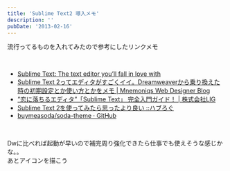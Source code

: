 ```yaml
---
title: 'Sublime Text2 導入メモ'
description: ''
pubDate: '2013-02-16'
---
```


<p>流行ってるものを入れてみたので参考にしたリンクメモ</p>
<p>&nbsp;</p>
<ul>
<li><a href="http://www.sublimetext.com/">Sublime Text: The text editor you’ll fall in love with</a></li>
<li><a href="http://mnemoniqs.com/web/sublimetext2/">Sublime Text 2ってエディタがすごくイイ。Dreamweaverから乗り換えた時の初期設定とか使い方とかをメモ | Mnemoniqs Web Designer Blog</a></li>
<li><a href="http://liginc.co.jp/designer/archives/6774">”恋に落ちるエディタ”「Sublime Text」 完全入門ガイド！ | 株式会社LIG</a></li>
<li><a href="http://havelog.ayumusato.com/computer/software/e491-sublime_text_2.html">Sublime Text 2を使ってみたら思ったより良い ::ハブろぐ</a></li>
<li><a href="https://github.com/buymeasoda/soda-theme">buymeasoda/soda-theme · GitHub</a></li>
</ul>
<p>&nbsp;</p>
<p>Dwに比べれば起動が早いので補完周り強化できたら仕事でも使えそうな感じかな。。<br>
あとアイコンを描こう</p>
